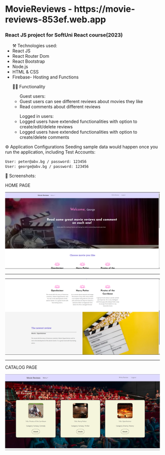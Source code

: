 <h1>MovieReviews - https://movie-reviews-853ef.web.app</h1>
<h3>React JS project for SoftUni React course(2023)</h3>

<ul>
	⚒️ Technologies used:
	<li>React JS</li>
	<li>React Router Dom</li>
	<li>React Bootstrap</li>
	<li>Node.js</li>
	<li>HTML & CSS</li>
	<li>Firebase- Hosting and Functions</li>
</ul>
<ol>🧑‍💻 Functionality
	<ul> Guest users: 
		<li>Guest users can see different reviews about movies they like</li>
		<li>Read comments about different reviews</li>
	</ul>
	<ul> Logged in users:
		<li>Logged users have extended functionalities with option to create/edit/delete reviews</li>
		<li>Logged users have extended functionalities with option to create/delete comments</li>
	</ul>
</ol>

⚙️ Application Configurations
 Seeding sample data would happen once you run the application, including Test Accounts:

    User: peter@abv.bg / password: 123456
    User: george@abv.bg / password: 123456

<div> 👀 Screenshots: 
<p>HOME PAGE</p>
<img src="/client/public/img/home.png">
	<hr>
<img src="/client/public/img/home1.png">
	<hr>
<p>CATALOG PAGE<p>
<img src="/client/public/img/catalog.png">
</div>
